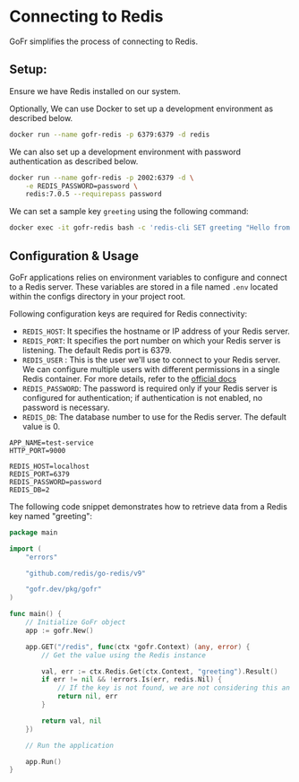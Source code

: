 # Connecting to Redis

GoFr simplifies the process of connecting to Redis.

## Setup:

Ensure we have Redis installed on our system.

Optionally, We can use Docker to set up a development environment as described below.

```bash
docker run --name gofr-redis -p 6379:6379 -d redis
```

We can also set up a development environment with password authentication as described below.

```bash
docker run --name gofr-redis -p 2002:6379 -d \
	-e REDIS_PASSWORD=password \
	redis:7.0.5 --requirepass password
```

We can set a sample key `greeting` using the following command:

```bash
docker exec -it gofr-redis bash -c 'redis-cli SET greeting "Hello from Redis."'
```

## Configuration & Usage

GoFr applications relies on environment variables to configure and connect to a Redis server. 
These variables are stored in a file named `.env` located within the configs directory in your project root.

Following configuration keys are required for Redis connectivity:

* `REDIS_HOST`: It specifies the hostname or IP address of your Redis server.
* `REDIS_PORT`: It specifies the port number on which your Redis server is listening. The default Redis port is 6379.
* `REDIS_USER` : This is the user we'll use to connect to your Redis server. We can configure multiple users with different permissions in a single Redis container. For more details, refer to the [official docs](https://redis.io/docs/latest/operate/oss_and_stack/management/security/acl/)
* `REDIS_PASSWORD`: The password is required only if your Redis server is configured for authentication; if authentication is not enabled, no password is necessary.
* `REDIS_DB`: The database number to use for the Redis server. The default value is 0.
```dotenv
APP_NAME=test-service
HTTP_PORT=9000

REDIS_HOST=localhost
REDIS_PORT=6379
REDIS_PASSWORD=password
REDIS_DB=2
```

The following code snippet demonstrates how to retrieve data from a Redis key named "greeting":

```go
package main

import (
	"errors"

	"github.com/redis/go-redis/v9"

	"gofr.dev/pkg/gofr"
)

func main() {
	// Initialize GoFr object
	app := gofr.New()

	app.GET("/redis", func(ctx *gofr.Context) (any, error) {
		// Get the value using the Redis instance

		val, err := ctx.Redis.Get(ctx.Context, "greeting").Result()
		if err != nil && !errors.Is(err, redis.Nil) {
			// If the key is not found, we are not considering this an error and returning ""
			return nil, err
		}

		return val, nil
	})

	// Run the application

	app.Run()
}
```
